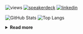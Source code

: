 ![views](https://komarev.com/ghpvc/?username=chck&color=blueviolet)
[![speakerdeck](https://img.shields.io/badge/Speaker_Deck-chck-8a2be2?style=flat-square&logo=speaker-deck)](https://speakerdeck.com/chck)
[![linkedin](https://img.shields.io/badge/LinkedIn-chck-8a2be2?style=flat-square&logo=linkedin)](https://www.linkedin.com/in/chck/)

<p align="left"> 
  <img alt="GitHub Stats" align="center" height="150" src="https://github-readme-stats-nine-umber-51.vercel.app/api?username=chck&count_private=true&show_icons=true&hide_title=true&theme=buefy" />
  <img alt="Top Langs" align="center" height="150" src="https://github-readme-stats-nine-umber-51.vercel.app/api/top-langs/?username=chck&layout=compact&count_private=true&show_icons=true&hide_title=true&theme=buefy" />
</p>

<details>
  <summary><b>Read more</b></summary>
  <br>

  <!--START_SECTION:waka-->
**🐱 My GitHub Data** 

> 📦 115.4 kB Used in GitHub's Storage 
 > 
> 🏆 27 Contributions in the Year 2025
 > 
> 💼 Opted to Hire
 > 
> 📜 133 Public Repositories 
 > 
> 🔑 24 Private Repositories 
 > 
**I'm a Night 🦉** 

```text
🌞 Morning                1000 commits        ████░░░░░░░░░░░░░░░░░░░░░   14.15 % 
🌆 Daytime                2239 commits        ████████░░░░░░░░░░░░░░░░░   31.69 % 
🌃 Evening                2037 commits        ███████░░░░░░░░░░░░░░░░░░   28.83 % 
🌙 Night                  1789 commits        ██████░░░░░░░░░░░░░░░░░░░   25.32 % 
```
📅 **I'm Most Productive on Thursday** 

```text
Monday                   1350 commits        █████░░░░░░░░░░░░░░░░░░░░   19.11 % 
Tuesday                  1068 commits        ████░░░░░░░░░░░░░░░░░░░░░   15.12 % 
Wednesday                1248 commits        ████░░░░░░░░░░░░░░░░░░░░░   17.66 % 
Thursday                 1690 commits        ██████░░░░░░░░░░░░░░░░░░░   23.92 % 
Friday                   689 commits         ██░░░░░░░░░░░░░░░░░░░░░░░   09.75 % 
Saturday                 435 commits         ██░░░░░░░░░░░░░░░░░░░░░░░   06.16 % 
Sunday                   585 commits         ██░░░░░░░░░░░░░░░░░░░░░░░   08.28 % 
```


📊 **This Week I Spent My Time On** 

```text
💬 Programming Languages: 
Markdown                 2 hrs 50 mins       ████████████████░░░░░░░░░   65.12 % 
Git                      45 mins             ████░░░░░░░░░░░░░░░░░░░░░   17.24 % 
Other                    13 mins             █░░░░░░░░░░░░░░░░░░░░░░░░   05.02 % 
gitignore                12 mins             █░░░░░░░░░░░░░░░░░░░░░░░░   04.84 % 
gitrebase                11 mins             █░░░░░░░░░░░░░░░░░░░░░░░░   04.44 % 

🔥 Editors: 
Obsidian                 2 hrs 44 mins       ████████████████░░░░░░░░░   62.68 % 
Neovim                   1 hr 23 mins        ████████░░░░░░░░░░░░░░░░░   31.81 % 
Chrome                   12 mins             █░░░░░░░░░░░░░░░░░░░░░░░░   04.89 % 
RustRover                1 min               ░░░░░░░░░░░░░░░░░░░░░░░░░   00.63 % 
```

**I Mostly Code in Python** 

```text
Python                   44 repos            ████████░░░░░░░░░░░░░░░░░   33.08 % 
Jupyter Notebook         19 repos            ████░░░░░░░░░░░░░░░░░░░░░   14.29 % 
TypeScript               7 repos             █░░░░░░░░░░░░░░░░░░░░░░░░   05.26 % 
Dockerfile               5 repos             █░░░░░░░░░░░░░░░░░░░░░░░░   03.76 % 
Astro                    1 repo              ░░░░░░░░░░░░░░░░░░░░░░░░░   00.75 % 
```



**Timeline**

![Lines of Code chart](https://raw.githubusercontent.com/chck/chck/main/assets/bar_graph.png)


 Last Updated on 2025-01-08 01:54 UTC
<!--END_SECTION:waka-->
</details>

